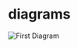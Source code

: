 # diagrams

![First Diagram](http://www.plantuml.com/plantuml/proxy?src=https://raw.githubusercontent.com/pcoliveirax/diagrams/master/test.puml)

